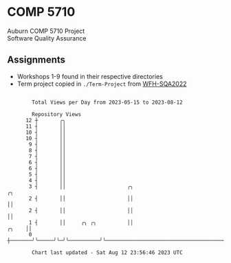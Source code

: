 # COMP 5710
Auburn COMP 5710 Project  
Software Quality Assurance

## Assignments
- Workshops 1-9 found in their respective directories
- Term project copied in `./Term-Project` from [WFH-SQA2022](https://github.com/wumphlett/WFH-SQA2022-AUBURN)

```

        Total Views per Day from 2023-05-15 to 2023-08-12

        Repository Views
      12 ┼       ╭╮
      11 ┤       ││
      10 ┤       ││
      10 ┤       ││
       9 ┤       ││
       8 ┤       ││
       7 ┤       ││
       6 ┤       ││
       6 ┤       ││
       5 ┤       ││
       4 ┤       ││
       3 ┤       ││                    ╭╮                                              ╭╮
       2 ┤       ││                    ││                                              ││
       2 ┤       ││                    ││                                              ││
       1 ┤       ││     ╭╮ ╭╮          ││                                        ╭╮    ││
       0 ┼───────╯╰─────╯╰─╯╰──────────╯╰────────────────────────────────────────╯╰────╯╰──────────

        Chart last updated - Sat Aug 12 23:56:46 2023 UTC
        
```
